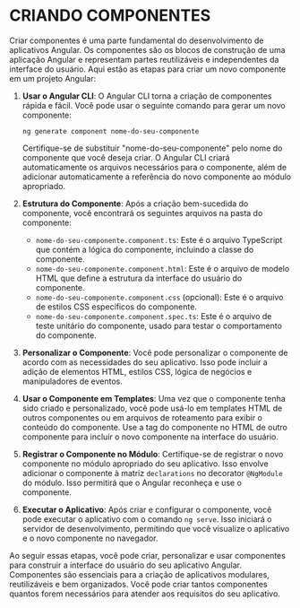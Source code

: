 # CRIANDO COMPONENTES
Criar componentes é uma parte fundamental do desenvolvimento de aplicativos Angular. Os componentes são os blocos de construção de uma aplicação Angular e representam partes reutilizáveis e independentes da interface do usuário. Aqui estão as etapas para criar um novo componente em um projeto Angular:

1. **Usar o Angular CLI**:
   O Angular CLI torna a criação de componentes rápida e fácil. Você pode usar o seguinte comando para gerar um novo componente:

   ```
   ng generate component nome-do-seu-componente
   ```

   Certifique-se de substituir "nome-do-seu-componente" pelo nome do componente que você deseja criar. O Angular CLI criará automaticamente os arquivos necessários para o componente, além de adicionar automaticamente a referência do novo componente ao módulo apropriado.

2. **Estrutura do Componente**:
   Após a criação bem-sucedida do componente, você encontrará os seguintes arquivos na pasta do componente:

   - `nome-do-seu-componente.component.ts`: Este é o arquivo TypeScript que contém a lógica do componente, incluindo a classe do componente.
   - `nome-do-seu-componente.component.html`: Este é o arquivo de modelo HTML que define a estrutura da interface do usuário do componente.
   - `nome-do-seu-componente.component.css` (opcional): Este é o arquivo de estilos CSS específicos do componente.
   - `nome-do-seu-componente.component.spec.ts`: Este é o arquivo de teste unitário do componente, usado para testar o comportamento do componente.

3. **Personalizar o Componente**:
   Você pode personalizar o componente de acordo com as necessidades do seu aplicativo. Isso pode incluir a adição de elementos HTML, estilos CSS, lógica de negócios e manipuladores de eventos.

4. **Usar o Componente em Templates**:
   Uma vez que o componente tenha sido criado e personalizado, você pode usá-lo em templates HTML de outros componentes ou em arquivos de roteamento para exibir o conteúdo do componente. Use a tag do componente no HTML de outro componente para incluir o novo componente na interface do usuário.

5. **Registrar o Componente no Módulo**:
   Certifique-se de registrar o novo componente no módulo apropriado do seu aplicativo. Isso envolve adicionar o componente à matriz `declarations` no decorator `@NgModule` do módulo. Isso permitirá que o Angular reconheça e use o componente.

6. **Executar o Aplicativo**:
   Após criar e configurar o componente, você pode executar o aplicativo com o comando `ng serve`. Isso iniciará o servidor de desenvolvimento, permitindo que você visualize o aplicativo e o novo componente no navegador.

Ao seguir essas etapas, você pode criar, personalizar e usar componentes para construir a interface do usuário do seu aplicativo Angular. Componentes são essenciais para a criação de aplicativos modulares, reutilizáveis e bem organizados. Você pode criar tantos componentes quantos forem necessários para atender aos requisitos do seu aplicativo.